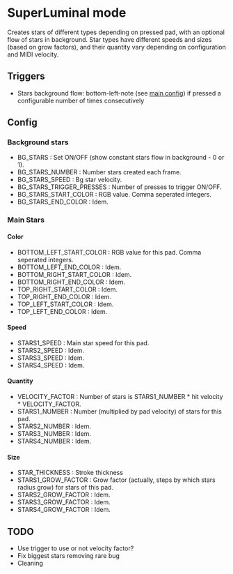 SuperLuminal mode
=======
Creates stars of different types depending on pressed pad, with an optional flow of stars in background. Star types have different speeds and sizes (based on grow factors), and their quantity vary depending on configuration and MIDI velocity.

## Triggers
- Stars background flow: bottom-left-note (see [main config](config.properties)) if pressed a configurable number of times consecutively

## Config
### Background stars
- BG_STARS : Set ON/OFF (show constant stars flow in background - 0 or 1).
- BG_STARS_NUMBER : Number stars created each frame.
- BG_STARS_SPEED : Bg star velocity.
- BG_STARS_TRIGGER_PRESSES : Number of presses to trigger ON/OFF.
- BG_STARS_START_COLOR : RGB value. Comma seperated integers.
- BG_STARS_END_COLOR : Idem.

### Main Stars
#### Color
- BOTTOM_LEFT_START_COLOR : RGB value for this pad. Comma seperated integers.
- BOTTOM_LEFT_END_COLOR : Idem.
- BOTTOM_RIGHT_START_COLOR : Idem.
- BOTTOM_RIGHT_END_COLOR : Idem.
- TOP_RIGHT_START_COLOR : Idem.
- TOP_RIGHT_END_COLOR : Idem.
- TOP_LEFT_START_COLOR : Idem.
- TOP_LEFT_END_COLOR : Idem.

#### Speed
- STARS1_SPEED : Main star speed for this pad.
- STARS2_SPEED : Idem.
- STARS3_SPEED : Idem.
- STARS4_SPEED : Idem.

#### Quantity
- VELOCITY_FACTOR : Number of stars is STARS1_NUMBER * hit velocity * VELOCITY_FACTOR.
- STARS1_NUMBER : Number (multiplied by pad velocity) of stars for this pad.
- STARS2_NUMBER : Idem.
- STARS3_NUMBER : Idem.
- STARS4_NUMBER : Idem.

#### Size
- STAR_THICKNESS : Stroke thickness
- STARS1_GROW_FACTOR : Grow factor (actually, steps by which stars radius grow) for stars of this pad.
- STARS2_GROW_FACTOR : Idem.
- STARS3_GROW_FACTOR : Idem.
- STARS4_GROW_FACTOR : Idem.

## TODO
- Use trigger to use or not velocity factor?
- Fix biggest stars removing rare bug
- Cleaning
